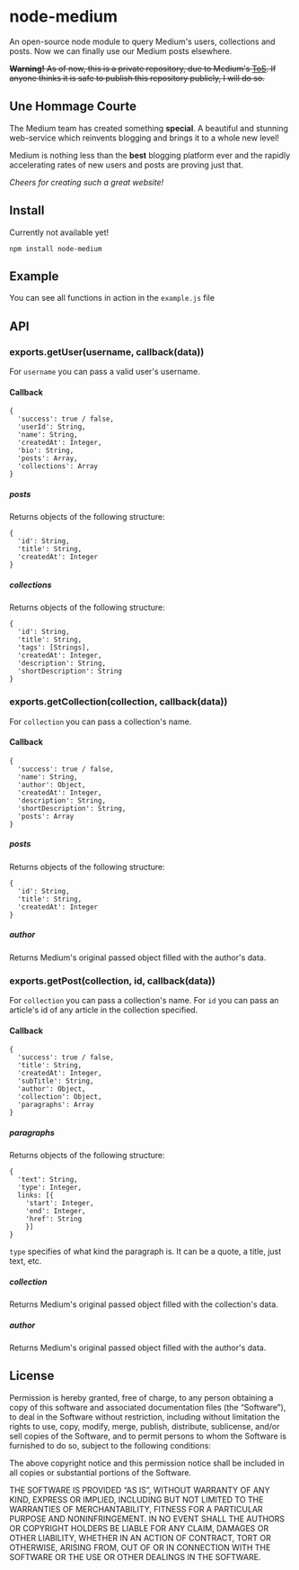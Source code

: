 # node-medium
An open-source node module to query Medium's users, collections and posts.
Now we can finally use our Medium posts elsewhere.

~~**Warning!** As of now, this is a private repository, due to Medium's [ToS](https://medium.com/policy/medium-terms-of-service-9db0094a1e0f). If anyone thinks it is safe to publish this repository publicly, I will do so.~~

## Une Hommage Courte
The Medium team has created something **special**. A beautiful and stunning web-service which reinvents blogging and brings it to a whole new level!

Medium is nothing less than the **best** blogging platform ever and the rapidly accelerating rates of new users and posts are proving just that.

*Cheers for creating such a great website!*

## Install

Currently not available yet!

```
npm install node-medium
```

## Example

You can see all functions in action in the ```example.js``` file

## API

### exports.getUser(username, callback(data))

For ```username``` you can pass a valid user's username.

#### Callback
```
{
  'success': true / false,
  'userId': String,
  'name': String,
  'createdAt': Integer,
  'bio': String,
  'posts': Array,
  'collections': Array
}
```

##### posts
Returns objects of the following structure:
```
{
  'id': String,
  'title': String,
  'createdAt': Integer
}
```

##### collections
Returns objects of the following structure:
```
{
  'id': String,
  'title': String,
  'tags': [Strings],
  'createdAt': Integer,
  'description': String,
  'shortDescription': String
}
```

### exports.getCollection(collection, callback(data))

For ```collection``` you can pass a collection's name.

#### Callback
```
{
  'success': true / false,
  'name': String,
  'author': Object,
  'createdAt': Integer,
  'description': String,
  'shortDescription': String,
  'posts': Array
}
```

##### posts
Returns objects of the following structure:
```
{
  'id': String,
  'title': String,
  'createdAt': Integer
}
```

##### author
Returns Medium's original passed object filled with the author's data.

### exports.getPost(collection, id, callback(data))

For ```collection``` you can pass a collection's name.
For ```id``` you can pass an article's id of any article in the collection specified.

#### Callback
```
{
  'success': true / false,
  'title': String,
  'createdAt': Integer,
  'subTitle': String,
  'author': Object,
  'collection': Object,
  'paragraphs': Array
}
```

##### paragraphs
Returns objects of the following structure:
```
{
  'text': String,
  'type': Integer,
  links: [{
    'start': Integer,
    'end': Integer,
    'href': String
    }]
}
```

```type``` specifies of what kind the paragraph is. It can be a quote, a title, just text, etc.

##### collection
Returns Medium's original passed object filled with the collection's data.

##### author
Returns Medium's original passed object filled with the author's data.

## License

Permission is hereby granted, free of charge, to any person obtaining a copy of this software and associated documentation files (the “Software”), to deal in the Software without restriction, including without limitation the rights to use, copy, modify, merge, publish, distribute, sublicense, and/or sell copies of the Software, and to permit persons to whom the Software is furnished to do so, subject to the following conditions:

The above copyright notice and this permission notice shall be included in all copies or substantial portions of the Software.

THE SOFTWARE IS PROVIDED “AS IS”, WITHOUT WARRANTY OF ANY KIND, EXPRESS OR IMPLIED, INCLUDING BUT NOT LIMITED TO THE WARRANTIES OF MERCHANTABILITY, FITNESS FOR A PARTICULAR PURPOSE AND NONINFRINGEMENT. IN NO EVENT SHALL THE AUTHORS OR COPYRIGHT HOLDERS BE LIABLE FOR ANY CLAIM, DAMAGES OR OTHER LIABILITY, WHETHER IN AN ACTION OF CONTRACT, TORT OR OTHERWISE, ARISING FROM, OUT OF OR IN CONNECTION WITH THE SOFTWARE OR THE USE OR OTHER DEALINGS IN THE SOFTWARE.
